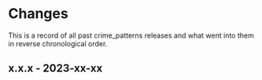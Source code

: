 # Changes

This is a record of all past crime_patterns releases and what went into
them in reverse chronological order.


## x.x.x - 2023-xx-xx
